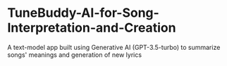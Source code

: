 # TuneBuddy-AI-for-Song-Interpretation-and-Creation
A text-model app built using Generative AI (GPT-3.5-turbo) to summarize songs' meanings and generation of new lyrics
